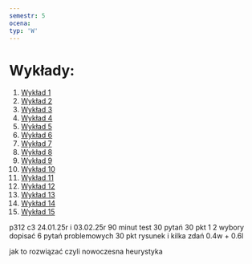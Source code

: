 ```yaml
---
semestr: 5
ocena: 
typ: 'W'
---
```


# Wykłady:
1. [Wykład 1](/Notatki/Semestr%205/Projektowanie%20efektywnych%20algorytm%C3%B3w/Wyk%C5%82ady/Wyk%C5%82ad%201/Wyk%C5%82ad%201.md)
2. [Wykład 2](/Notatki/Semestr%205/Projektowanie%20efektywnych%20algorytm%C3%B3w/Wyk%C5%82ady/Wyk%C5%82ad%202/Wyk%C5%82ad%202.md)
3. [Wykład 3](/Notatki/Semestr%205/Projektowanie%20efektywnych%20algorytm%C3%B3w/Wyk%C5%82ady/Wyk%C5%82ad%203/Wyk%C5%82ad%203.md)
4. [Wykład 4](/Notatki/Semestr%205/Projektowanie%20efektywnych%20algorytm%C3%B3w/Wyk%C5%82ady/Wyk%C5%82ad%204/Wyk%C5%82ad%204.md)
5. [Wykład 5](/Notatki/Semestr%205/Projektowanie%20efektywnych%20algorytm%C3%B3w/Wyk%C5%82ady/Wyk%C5%82ad%205/Wyk%C5%82ad%205.md)
6. [Wykład 6](/Notatki/Semestr%205/Projektowanie%20efektywnych%20algorytm%C3%B3w/Wyk%C5%82ady/Wyk%C5%82ad%206/Wyk%C5%82ad%206.md)
7. [Wykład 7](/Notatki/Semestr%205/Projektowanie%20efektywnych%20algorytm%C3%B3w/Wyk%C5%82ady/Wyk%C5%82ad%207/Wyk%C5%82ad%207.md)
8. [Wykład 8](/Notatki/Semestr%205/Projektowanie%20efektywnych%20algorytm%C3%B3w/Wyk%C5%82ady/Wyk%C5%82ad%208/Wyk%C5%82ad%208.md)
9. [Wykład 9](/Notatki/Semestr%205/Projektowanie%20efektywnych%20algorytm%C3%B3w/Wyk%C5%82ady/Wyk%C5%82ad%209/Wyk%C5%82ad%209.md)
10. [Wykład 10](/Notatki/Semestr%205/Projektowanie%20efektywnych%20algorytm%C3%B3w/Wyk%C5%82ady/Wyk%C5%82ad%2010/Wyk%C5%82ad%2010.md)
11. [Wykład 11](/Notatki/Semestr%205/Projektowanie%20efektywnych%20algorytm%C3%B3w/Wyk%C5%82ady/Wyk%C5%82ad%2011/Wyk%C5%82ad%2011.md)
12. [Wykład 12](/Notatki/Semestr%205/Projektowanie%20efektywnych%20algorytm%C3%B3w/Wyk%C5%82ady/Wyk%C5%82ad%2012/Wyk%C5%82ad%2012.md)
13. [Wykład 13](/Notatki/Semestr%205/Projektowanie%20efektywnych%20algorytm%C3%B3w/Wyk%C5%82ady/Wyk%C5%82ad%2013/Wyk%C5%82ad%2013.md)
14. [Wykład 14](/Notatki/Semestr%205/Projektowanie%20efektywnych%20algorytm%C3%B3w/Wyk%C5%82ady/Wyk%C5%82ad%2014/Wyk%C5%82ad%2014.md)
15. [Wykład 15](/Notatki/Semestr%205/Projektowanie%20efektywnych%20algorytm%C3%B3w/Wyk%C5%82ady/Wyk%C5%82ad%2015/Wyk%C5%82ad%2015.md)

p312 c3
24.01.25r i 03.02.25r
90 minut
test 30 pytań 30 pkt 1 2 wybory dopisać
6 pytań problemowych 30 pkt rysunek i kilka zdań
0.4w + 0.6l

jak to rozwiązać czyli nowoczesna heurystyka